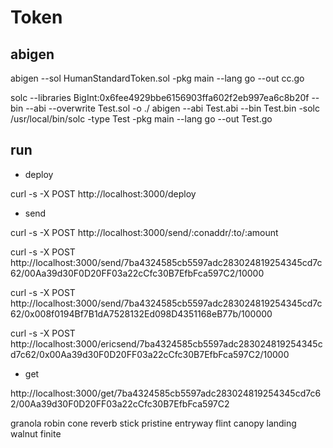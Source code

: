 # Token

## abigen

abigen --sol HumanStandardToken.sol -pkg main --lang go --out cc.go


solc --libraries BigInt:0x6fee4929bbe6156903ffa602f2eb997ea6c8b20f --bin --abi --overwrite Test.sol -o ./
abigen --abi Test.abi --bin Test.bin -solc /usr/local/bin/solc -type Test -pkg main --lang go --out Test.go

## run

- deploy

curl -s -X POST http://localhost:3000/deploy 
  
- send

curl -s -X POST http://localhost:3000/send/:conaddr/:to/:amount

curl -s -X POST http://localhost:3000/send/7ba4324585cb5597adc283024819254345cd7c62/00Aa39d30F0D20FF03a22cCfc30B7EfbFca597C2/10000

curl -s -X POST http://localhost:3000/send/7ba4324585cb5597adc283024819254345cd7c62/0x008f0194Bf7B1dA7528132Ed098D4351168eB77b/100000

curl -s -X POST http://localhost:3000/ericsend/7ba4324585cb5597adc283024819254345cd7c62/0x00Aa39d30F0D20FF03a22cCfc30B7EfbFca597C2/10000

- get

http://localhost:3000/get/7ba4324585cb5597adc283024819254345cd7c62/00Aa39d30F0D20FF03a22cCfc30B7EfbFca597C2

granola robin cone reverb stick pristine entryway flint canopy landing walnut finite